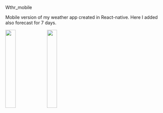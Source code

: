 Wthr_mobile

Mobile version of my weather app created in React-native. Here I added also forecast for 7 days.

<img src="https://fordas.pl/Screenshots/Wthr_mobile_1.png" width="25%" height="auto">
<img src="https://fordas.pl/Screenshots/Wthr_mobile_2.png" width="25%" height="auto">
